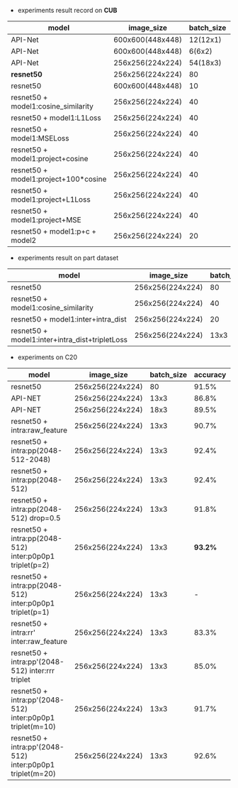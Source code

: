 
- experiments result record on **CUB**

| model                                | image_size       | batch_size | accuracy  | epoch | dataset | date | id     |
| ------------------------------------ | ---------------- | ---------- | --------- | ----- | ------- | ---- | ------ |
| API-Net                              | 600x600(448x448) | 12(12x1)   | 68.36%    | -     | full    | 3.17 |        |
| API-Net                              | 600x600(448x448) | 6(6x2)     | 84.1%     | 204   | full    | 3.17 |        |
| API-Net                              | 256x256(224x224) | 54(18x3)   | 78.65%    | 224   | full    | 3.19 |        |
| **resnet50**                         | 256x256(224x224) | 80         | **77.5%** | 50    | full    | 3.19 | 4698b0 |
| resnet50                             | 600x600(448x448) | 10         | ==83.4%== | 50    | full    | 3.18 |        |
| resnet50 + model1:cosine_similarity  | 256x256(224x224) | 40         | 80.1%     | 90    | full    | 3.21 |        |
| resnet50 + model1:L1Loss             | 256x256(224x224) | 40         | 79.1%     | 100   | full    | 3.22 |        |
| resnet50 + model1:MSELoss            | 256x256(224x224) | 40         | 78.7%     | 90    | full    | 3.22 |        |
| resnet50 + model1:project+cosine     | 256x256(224x224) | 40         | 80.0%     | 90    | full    | 3.22 |        |
| resnet50 + model1:project+100*cosine | 256x256(224x224) | 40         | 81.0%     | 200   | full    | 3.23 |        |
| resnet50 + model1:project+L1Loss     | 256x256(224x224) | 40         | 79.5%     | 50    | full    | 3.22 |        |
| resnet50 + model1:project+MSE        | 256x256(224x224) | 40         | --        | --    | full    | 3.22 |        |
| resnet50 + model1:p+c + model2       | 256x256(224x224) | 20         | 77.7%     | 500   | full    | 3.24 |        |

- experiments result on part dataset

| model                                          | image_size       | batch_size | accuracy | epoch | dataset | date | id  |
| ---------------------------------------------- | ---------------- | ---------- | -------- | ----- | ------- | ---- | --- |
| resnet50                                       | 256x256(224x224) | 80         | 88.8%    | 50    | part    | 3.19 |     |
| resnet50 + model1:cosine_similarity            | 256x256(224x224) | 40         | 90%      | 30    | part    | 3.21 |     |
| resnet50 + model1:inter+intra_dist             | 256x256(224x224) | 20         | 90.2%    | 100   | part    | 3.29 |     |
| resnet50 + model1:inter+intra_dist+tripletLoss | 256x256(224x224) | 13x3       | 91.6%    | 50    | pasd rt | 3.30 |     |

- experiments on C20

| model                                                     | image_size       | batch_size | accuracy  | epoch | dataset | date | id  |
| --------------------------------------------------------- | ---------------- | ---------- | --------- | ----- | ------- | ---- | --- |
| resnet50                                                  | 256x256(224x224) | 80         | 91.5%     | 40    | C20     | 3.31 |     |
| API-NET                                                   | 256x256(224x224) | 13x3       | 86.8%     | 50    | C20     | 3.31 |     |
| API-NET                                                   | 256x256(224x224) | 18x3       | 89.5%     | 50    | C20     | 3.31 |     |
| resnet50 + intra:raw_feature                              | 256x256(224x224) | 13x3       | 90.7%     | 40    | C20     | 3.31 |     |
| resnet50 + intra:pp(2048-512-2048)                        | 256x256(224x224) | 13x3       | 92.4%     | 40    | C20     | 3.31 |     |
| resnet50 + intra:pp(2048-512)                             | 256x256(224x224) | 13x3       | 92.4%     | 40    | C20     | 3.31 |     |
| resnet50 + intra:pp(2048-512) drop=0.5                    | 256x256(224x224) | 13x3       | 91.8%     | 40    | C20     | 3.31 |     |
| resnet50 + intra:pp(2048-512) inter:p0p0p1 triplet(p=2)   | 256x256(224x224) | 13x3       | **93.2%** | 40    | C20     | 3.31 |     |
| resnet50 + intra:pp(2048-512) inter:p0p0p1 triplet(p=1)   | 256x256(224x224) | 13x3       | -         | 40    | C20     | 3.31 |     |
| resnet50 + intra:rr' inter:raw_feature                    | 256x256(224x224) | 13x3       | 83.3%     | 60    | C20     | 3.31 |     |
| resnet50 + intra:pp'(2048-512) inter:rrr triplet          | 256x256(224x224) | 13x3       | 85.0%     | 60    | C20     | 3.31 |     |
| resnet50 + intra:pp'(2048-512) inter:p0p0p1 triplet(m=10) | 256x256(224x224) | 13x3       | 91.7%     | 60    | C20     | 4.01 |     |
| resnet50 + intra:pp'(2048-512) inter:p0p0p1 triplet(m=20) | 256x256(224x224) | 13x3       | 92.6%     | 60    | C20     | 4.01 |     |
